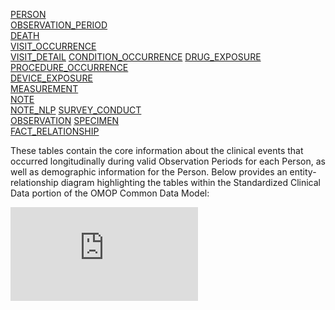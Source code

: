 [PERSON](https://github.com/OHDSI/CommonDataModel/wiki/PERSON)  
[OBSERVATION_PERIOD](https://github.com/OHDSI/CommonDataModel/wiki/OBSERVATION_PERIOD)  
[DEATH](https://github.com/OHDSI/CommonDataModel/wiki/DEATH)  
[VISIT_OCCURRENCE](https://github.com/OHDSI/CommonDataModel/wiki/VISIT_OCCURRENCE)  
[VISIT_DETAIL](https://github.com/OHDSI/CommonDataModel/wiki/VISIT_DETAIL)
[CONDITION_OCCURRENCE](https://github.com/OHDSI/CommonDataModel/wiki/CONDITION_OCCURRENCE)
[DRUG_EXPOSURE](https://github.com/OHDSI/CommonDataModel/wiki/DRUG_EXPOSURE)    
[PROCEDURE_OCCURRENCE](https://github.com/OHDSI/CommonDataModel/wiki/PROCEDURE_OCCURRENCE)  
[DEVICE_EXPOSURE](https://github.com/OHDSI/CommonDataModel/wiki/DEVICE_EXPOSURE)  
[MEASUREMENT](https://github.com/OHDSI/CommonDataModel/wiki/MEASUREMENT)  
[NOTE](https://github.com/OHDSI/CommonDataModel/wiki/NOTE)  
[NOTE_NLP](https://github.com/OHDSI/CommonDataModel/wiki/NOTE_NLP)
[SURVEY_CONDUCT](https://github.com/OHDSI/CommonDataModel/wiki/SURVEY_CONDUCT)  
[OBSERVATION](https://github.com/OHDSI/CommonDataModel/wiki/OBSERVATION) 
[SPECIMEN](https://github.com/OHDSI/CommonDataModel/wiki/SPECIMEN)   
[FACT_RELATIONSHIP](https://github.com/OHDSI/CommonDataModel/wiki/FACT_RELATIONSHIP)  
  
These tables contain the core information about the clinical events that occurred longitudinally during valid Observation Periods for each Person, as well as demographic information for the Person.
Below provides an entity-relationship diagram highlighting the tables within the Standardized Clinical Data portion of the OMOP Common Data Model:
  
![](http://www.ohdsi.org/web/wiki/lib/exe/fetch.php?media=entity_diagram.png)
  